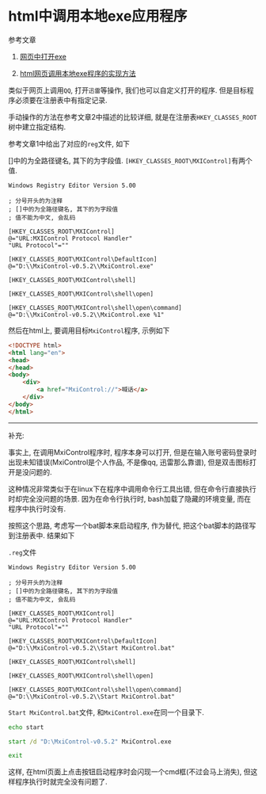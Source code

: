 # html中调用本地exe应用程序

参考文章

1. [网页中打开exe](https://blog.csdn.net/leftfist/article/details/51785374)

2. [html网页调用本地exe程序的实现方法](https://blog.csdn.net/ilovecr7/article/details/46803711)

类似于网页上调用`QQ`, 打开`迅雷`等操作, 我们也可以自定义打开的程序. 但是目标程序必须要在注册表中有指定记录.

手动操作的方法在参考文章2中描述的比较详细, 就是在注册表`HKEY_CLASSES_ROOT`树中建立指定结构.

参考文章1中给出了对应的`reg`文件, 如下

[]中的为全路径键名, 其下的为字段值. `[HKEY_CLASSES_ROOT\MXIControl]`有两个值.

```
Windows Registry Editor Version 5.00

; 分号开头的为注释
; []中的为全路径键名, 其下的为字段值
; 值不能为中文, 会乱码

[HKEY_CLASSES_ROOT\MXIControl]
@="URL:MXIControl Protocol Handler"
"URL Protocol"=""

[HKEY_CLASSES_ROOT\MXIControl\DefaultIcon]
@="D:\\MxiControl-v0.5.2\\MxiControl.exe"

[HKEY_CLASSES_ROOT\MXIControl\shell]

[HKEY_CLASSES_ROOT\MXIControl\shell\open]

[HKEY_CLASSES_ROOT\MXIControl\shell\open\command]
@="D:\\MxiControl-v0.5.2\\MxiControl.exe %1"
```

然后在html上, 要调用目标`MxiControl`程序, 示例如下

```html
<!DOCTYPE html>
<html lang="en">
<head>
</head>
<body>
    <div>
        <a href="MxiControl://">喊话</a>
    </div>
</body>
</html>
```

------

补充:

事实上, 在调用MxiControl程序时, 程序本身可以打开, 但是在输入账号密码登录时出现未知错误(MxiControl是个人作品, 不是像qq, 迅雷那么靠谱), 但是双击图标打开是没问题的.

这种情况非常类似于在linux下在程序中调用命令行工具出错, 但在命令行直接执行时却完全没问题的场景. 因为在命令行执行时, bash加载了隐藏的环境变量, 而在程序中执行时没有. 

按照这个思路, 考虑写一个bat脚本来启动程序, 作为替代, 把这个bat脚本的路径写到注册表中. 结果如下

`.reg`文件

```
Windows Registry Editor Version 5.00

; 分号开头的为注释
; []中的为全路径键名, 其下的为字段值
; 值不能为中文, 会乱码

[HKEY_CLASSES_ROOT\MXIControl]
@="URL:MXIControl Protocol Handler"
"URL Protocol"=""

[HKEY_CLASSES_ROOT\MXIControl\DefaultIcon]
@="D:\\MxiControl-v0.5.2\\Start MxiControl.bat"

[HKEY_CLASSES_ROOT\MXIControl\shell]

[HKEY_CLASSES_ROOT\MXIControl\shell\open]

[HKEY_CLASSES_ROOT\MXIControl\shell\open\command]
@="D:\\MxiControl-v0.5.2\\Start MxiControl.bat"
```

`Start MxiControl.bat`文件, 和`MxiControl.exe`在同一个目录下.

```bat
echo start 

start /d "D:\MxiControl-v0.5.2" MxiControl.exe

exit
```

这样, 在html页面上点击按钮启动程序时会闪现一个cmd框(不过会马上消失), 但这样程序执行时就完全没有问题了.
